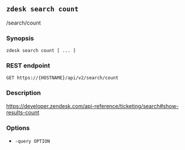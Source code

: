 ## `zdesk search count`

/search/count

### Synopsis

    zdesk search count [ ... ]

### REST endpoint

    GET https://{HOSTNAME}/api/v2/search/count

### Description

https://developer.zendesk.com/api-reference/ticketing/search#show-results-count

### Options

* `-query OPTION`

